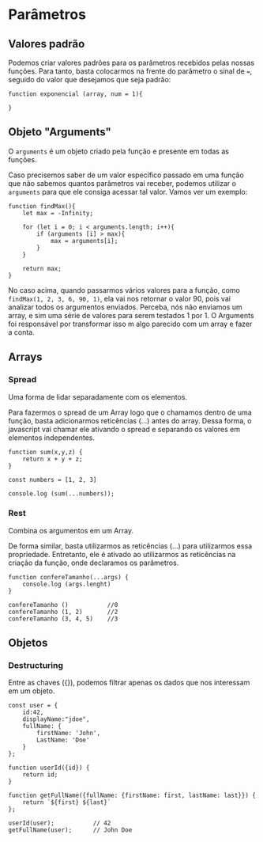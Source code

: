 # Parâmetros

## Valores padrão

Podemos criar valores padrões para os parâmetros recebidos pelas nossas funções. Para tanto, basta colocarmos na frente do parâmetro o sinal de `=`, seguido do valor que desejamos que seja padrão:

```
function exponencial (array, num = 1){

}
```

## Objeto "Arguments"

O `arguments` é um objeto criado pela função e presente em todas as funções.

Caso precisemos saber de um valor específico passado em uma função que não sabemos quantos parâmetros vai receber, podemos utilizar o `arguments` para que ele consiga acessar tal valor. Vamos ver um exemplo:

```
function findMax(){
    let max = -Infinity;

    for (let i = 0; i < arguments.length; i++){
        if (arguments [i] > max){
            max = arguments[i];
        }
    }

    return max;
}
```

No caso acima, quando passarmos vários valores para a função, como `findMax(1, 2, 3, 6, 90, 1)`, ela vai nos retornar o valor 90, pois vai analizar todos os argumentos enviados. Perceba, nós não enviamos um array, e sim uma série de valores para serem testados 1 por 1. O Arguments foi responsável por transformar isso m algo parecido com um array e fazer a conta.

## Arrays

### Spread

Uma forma de lidar separadamente com os elementos.

Para fazermos o spread de um Array logo que o chamamos dentro de uma função, basta adicionarmos reticências (...) antes do array. Dessa forma, o javascript vai chamar ele ativando o spread e separando os valores em elementos independentes.

```
function sum(x,y,z) {
    return x + y + z;
}

const numbers = [1, 2, 3]

console.log (sum(...numbers));
```

### Rest

Combina os argumentos em um Array.

De forma similar, basta utilizarmos as reticências (...) para utilizarmos essa propriedade. Entretanto, ele é ativado ao utilizarmos as reticências na criação da função, onde declaramos os parâmetros.

```
function confereTamanho(...args) {
    console.log (args.lenght)
}

confereTamanho ()           //0
confereTamanho (1, 2)       //2
confereTamanho (3, 4, 5)    //3
```

## Objetos

### Destructuring

Entre as chaves ({}), podemos filtrar apenas os dados que nos interessam em um objeto.

```
const user = {
    id:42,
    displayName:"jdoe",
    fullName: {
        firstName: 'John',
        LastName: 'Doe'
    }
};

function userId({id}) {
    return id;
}

function getFullName({fullName: {firstName: first, lastName: last}}) {
    return `${first} ${last}`
};

userId(user);           // 42
getFullName(user);      // John Doe
```
